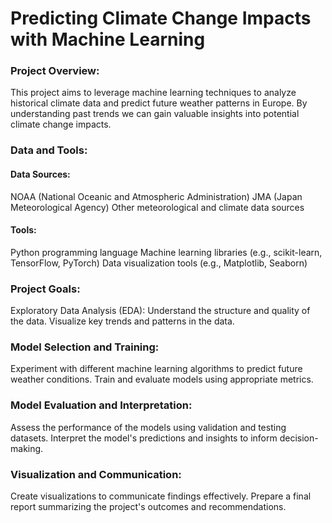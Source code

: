 # Predicting Climate Change Impacts with Machine Learning
### Project Overview:

This project aims to leverage machine learning techniques to analyze historical climate data and predict future weather patterns in Europe. By understanding past trends we can gain valuable insights into potential climate change impacts.

### Data and Tools:

#### Data Sources:
NOAA (National Oceanic and Atmospheric Administration)
JMA (Japan Meteorological Agency)
Other meteorological and climate data sources
#### Tools:
Python programming language
Machine learning libraries (e.g., scikit-learn, TensorFlow, PyTorch)
Data visualization tools (e.g., Matplotlib, Seaborn)

### Project Goals:
Exploratory Data Analysis (EDA):
Understand the structure and quality of the data.
Visualize key trends and patterns in the data.

### Model Selection and Training:
Experiment with different machine learning algorithms to predict future weather conditions.
Train and evaluate models using appropriate metrics.

### Model Evaluation and Interpretation:
Assess the performance of the models using validation and testing datasets.
Interpret the model's predictions and insights to inform decision-making.

### Visualization and Communication:
Create visualizations to communicate findings effectively.
Prepare a final report summarizing the project's outcomes and recommendations.
